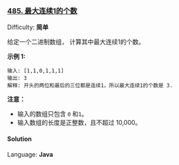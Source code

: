 ### [485\. 最大连续1的个数](https://leetcode-cn.com/problems/max-consecutive-ones/)

Difficulty: **简单**


给定一个二进制数组， 计算其中最大连续1的个数。

**示例 1:**

```
输入: [1,1,0,1,1,1]
输出: 3
解释: 开头的两位和最后的三位都是连续1，所以最大连续1的个数是 3.
```

**注意：**

*   输入的数组只包含 `0` 和`1`。
*   输入数组的长度是正整数，且不超过 10,000。


#### Solution

Language: **Java**

```java
​
```